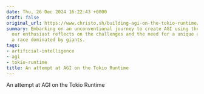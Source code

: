 ```yaml
---
date: Thu, 26 Dec 2024 16:22:43 +0000
draft: false
original_url: https://www.christo.sh/building-agi-on-the-tokio-runtime/
summary: Embarking on an unconventional journey to create AGI using the Tokio Runtime,
  our enthusiast reflects on the challenges and the need for a unique approach in
  a race dominated by giants.
tags:
- artificial-intelligence
- agi
- tokio-runtime
title: An attempt at AGI on the Tokio Runtime
---
```


An attempt at AGI on the Tokio Runtime